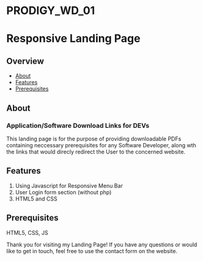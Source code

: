 # PRODIGY_WD_01

# Responsive Landing Page


## Overview
-  [About](#about)
-  [Features](#features)
- [Prerequisites](#prerequisites)


## About

### Application/Software Download Links for DEVs 

This landing page is for the purpose of providing downloadable PDFs containing neccessary prerequisites for any Software Developer, along wth the links that would direcly redirect the User to the concerned website.

## Features

1. Using Javascript for Responsive Menu Bar
2. User Login form section (without php)
3. HTML5 and CSS

## Prerequisites

HTML5, CSS, JS



Thank you for visiting my Landing Page! If you have any questions or would like to get in touch, feel free to use the contact form on the website.
